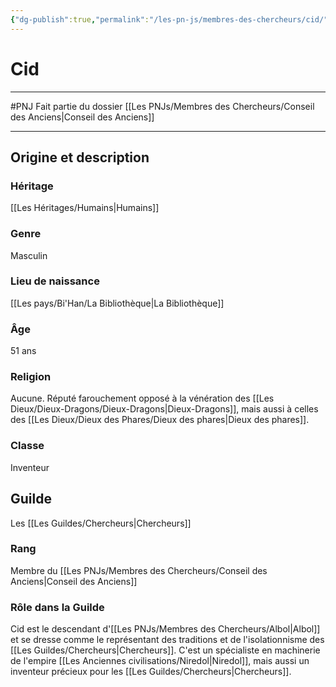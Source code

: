 ```yaml
---
{"dg-publish":true,"permalink":"/les-pn-js/membres-des-chercheurs/cid/"}
---
```


# Cid
---
#PNJ 
Fait partie du dossier [[Les PNJs/Membres des Chercheurs/Conseil des Anciens\|Conseil des Anciens]]

-------
## Origine et description
### Héritage
[[Les Héritages/Humains\|Humains]]
### Genre
Masculin
### Lieu de naissance
[[Les pays/Bi'Han/La Bibliothèque\|La Bibliothèque]]
### Âge
51 ans
### Religion
Aucune. Réputé farouchement opposé à la vénération des [[Les Dieux/Dieux-Dragons/Dieux-Dragons\|Dieux-Dragons]], mais aussi à celles des [[Les Dieux/Dieux des Phares/Dieux des phares\|Dieux des phares]].
### Classe
Inventeur
## Guilde
Les [[Les Guildes/Chercheurs\|Chercheurs]]
### Rang
Membre du [[Les PNJs/Membres des Chercheurs/Conseil des Anciens\|Conseil des Anciens]]
### Rôle dans la Guilde
Cid est le descendant d'[[Les PNJs/Membres des Chercheurs/Albol\|Albol]] et se dresse comme le représentant des traditions et de l'isolationnisme des [[Les Guildes/Chercheurs\|Chercheurs]]. C'est un spécialiste en machinerie de l'empire [[Les Anciennes civilisations/Niredol\|Niredol]], mais aussi un inventeur précieux pour les [[Les Guildes/Chercheurs\|Chercheurs]].